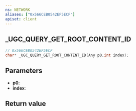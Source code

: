```yaml
---
ns: NETWORK
aliases: ["0x566CEB0542EF5ECF"]
apiset: client
---
```

## _UGC_QUERY_GET_ROOT_CONTENT_ID

```c
// 0x566CEB0542EF5ECF
char* _UGC_QUERY_GET_ROOT_CONTENT_ID(Any p0,int index);
```


## Parameters
* **p0**:
* **index**:

## Return value

